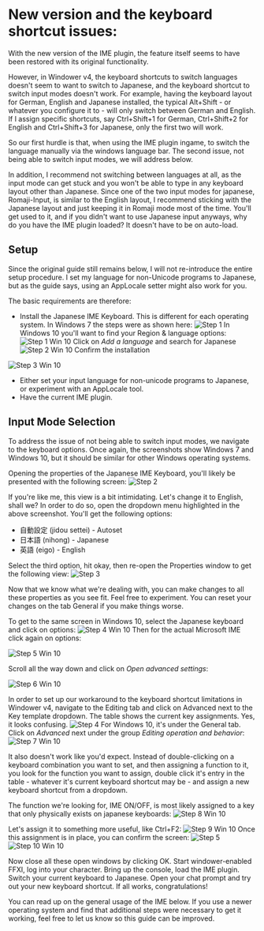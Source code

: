 # New version and the keyboard shortcut issues:

With the new version of the IME plugin, the feature itself seems to have been restored with its original functionality.

However, in Windower v4, the keyboard shortcuts to switch languages doesn't seem to want to switch to Japanese, and the keyboard shortcut to switch input modes doesn't work.
For example, having the keyboard layout for German, English and Japanese installed, the typical Alt+Shift - or whatever you configure it to - will only switch between German and English.
If I assign specific shortcuts, say Ctrl+Shift+1 for German, Ctrl+Shift+2 for English and Ctrl+Shift+3 for Japanese, only the first two will work.

So our first hurdle is that, when using the IME plugin ingame, to switch the language manually via the windows language bar.
The second issue, not being able to switch input modes, we will address below.

In addition, I recommend not switching between languages at all, as the input mode can get stuck and you won't be able to type in any keyboard layout other than Japanese.
Since one of the two input modes for japanese, Romaji-Input, is similar to the English layout, I recommend sticking with the Japanese layout and just keeping it in Romaji mode most of the time. You'll get used to it, and if you didn't want to use Japanese input anyways, why do you have the IME plugin loaded?
It doesn't have to be on auto-load.

## Setup

Since the original guide still remains below, I will not re-introduce the entire setup procedure.
I set my language for non-Unicode programs to Japanese, but as the guide says, using an AppLocale setter might also work for you.

The basic requirements are therefore:

* Install the Japanese IME Keyboard. This is different for each operating system.
In Windows 7 the steps were as shown here:
![Step 1](https://raw.githubusercontent.com/Elvaron/fwime/master/screen1.png)
In Windows 10 you'll want to find your Region & language options:
![Step 1 Win 10](https://raw.githubusercontent.com/Elvaron/fwime/master/1.png)
Click on _Add a language_ and search for Japanese
![Step 2 Win 10](https://raw.githubusercontent.com/Elvaron/fwime/master/2.png)
Confirm the installation

![Step 3 Win 10](https://raw.githubusercontent.com/Elvaron/fwime/master/3.png)
* Either set your input language for non-unicode programs to Japanese, or experiment with an AppLocale tool.
* Have the current IME plugin.

## Input Mode Selection

To address the issue of not being able to switch input modes, we navigate to the keyboard options.
Once again, the screenshots show Windows 7 and Windows 10, but it should be similar for other Windows operating systems.

Opening the properties of the Japanese IME Keyboard, you'll likely be presented with the following screen:
![Step 2](https://raw.githubusercontent.com/Elvaron/fwime/master/screen2.png)


If you're like me, this view is a bit intimidating.
Let's change it to English, shall we? In order to do so, open the dropdown menu highlighted in the above screenshot.
You'll get the following options:
* 自動設定 (jidou settei) - Autoset
* 日本語 (nihong) - Japanese
* 英語 (eigo) - English

Select the third option, hit okay, then re-open the Properties window to get the following view:
![Step 3](https://raw.githubusercontent.com/Elvaron/fwime/master/screen3.png)

Now that we know what we're dealing with, you can make changes to all these properties as you see fit. Feel free to experiment.
You can reset your changes on the tab General if you make things worse.

To get to the same screen in Windows 10, select the Japanese keyboard and click on options:
![Step 4 Win 10](https://raw.githubusercontent.com/Elvaron/fwime/master/4.png)
Then for the actual Microsoft IME click again on options:

![Step 5 Win 10](https://raw.githubusercontent.com/Elvaron/fwime/master/5.png)

Scroll all the way down and click on _Open advanced settings_:

![Step 6 Win 10](https://raw.githubusercontent.com/Elvaron/fwime/master/6.png)

In order to set up our workaround to the keyboard shortcut limitations in Windower v4, navigate to the Editing tab and click on Advanced next to the Key template dropdown.
The table shows the current key assignments. Yes, it looks confusing.
![Step 4](https://raw.githubusercontent.com/Elvaron/fwime/master/screen4.png)
For Windows 10, it's under the General tab. Click on _Advanced_ next under the group _Editing operation and behavior_:
![Step 7 Win 10](https://raw.githubusercontent.com/Elvaron/fwime/master/7.png)

It also doesn't work like you'd expect.
Instead of double-clicking on a keyboard combination you want to set, and then assigning a function to it, you look for the function you want to assign, double click it's entry in the table - whatever it's current keyboard shortcut may be - and assign a new keyboard shortcut from a dropdown.

The function we're looking for, IME ON/OFF, is most likely assigned to a key that only physically exists on japanese keyboards:
![Step 8 Win 10](https://raw.githubusercontent.com/Elvaron/fwime/master/8.png)

Let's assign it to something more useful, like Ctrl+F2:
![Step 9 Win 10](https://raw.githubusercontent.com/Elvaron/fwime/master/9.png)
Once this assignment is in place, you can confirm the screen:
![Step 5](https://raw.githubusercontent.com/Elvaron/fwime/master/screen5.png)
![Step 10 Win 10](https://raw.githubusercontent.com/Elvaron/fwime/master/10.png)

Now close all these open windows by clicking OK.
Start windower-enabled FFXI, log into your character.
Bring up the console, load the IME plugin.
Switch your current keyboard to Japanese.
Open your chat prompt and try out your new keyboard shortcut.
If all works, congratulations!

You can read up on the general usage of the IME below.
If you use a newer operating system and find that additional steps were necessary to get it working, feel free to let us know so this guide can be improved.
